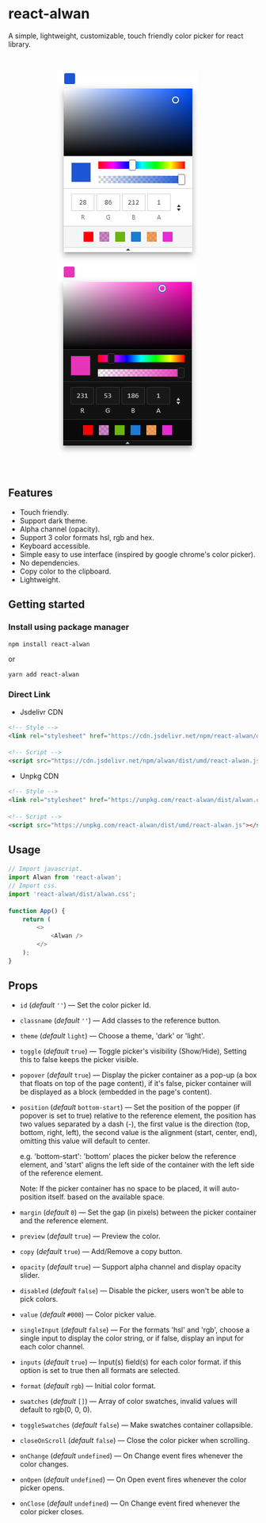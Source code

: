 # react-alwan

A simple, lightweight, customizable, touch friendly color picker for react library.

&nbsp;&nbsp;&nbsp;

<div align="center">
  <img alt="alwan light theme" src="images/alwan-light.png">
  &nbsp;&nbsp;&nbsp;&nbsp;&nbsp;

  <img alt="alwan dark theme" src="images/alwan-dark.png">
  &nbsp;&nbsp;&nbsp;&nbsp;&nbsp;
</div>

&nbsp;&nbsp;&nbsp;

## Features

-   Touch friendly.
-   Support dark theme.
-   Alpha channel (opacity).
-   Support 3 color formats hsl, rgb and hex.
-   Keyboard accessible.
-   Simple easy to use interface (inspired by google chrome's color picker).
-   No dependencies.
-   Copy color to the clipboard.
-   Lightweight.

## Getting started

### Install using package manager

```shell
npm install react-alwan
```

or

```
yarn add react-alwan
```

### Direct Link

-   Jsdelivr CDN

```html
<!-- Style -->
<link rel="stylesheet" href="https://cdn.jsdelivr.net/npm/react-alwan/dist/alwan.css" />

<!-- Script -->
<script src="https://cdn.jsdelivr.net/npm/alwan/dist/umd/react-alwan.js"></script>
```

-   Unpkg CDN

```html
<!-- Style -->
<link rel="stylesheet" href="https://unpkg.com/react-alwan/dist/alwan.css" />

<!-- Script -->
<script src="https://unpkg.com/react-alwan/dist/umd/react-alwan.js"></script>
```

## Usage

```javascript
// Import javascript.
import Alwan from 'react-alwan';
// Import css.
import 'react-alwan/dist/alwan.css';

function App() {
    return (
        <>
            <Alwan />
        </>
    );
}
```

## Props

-   `id` (_default_ `''`) — Set the color picker Id.
-   `classname` (_default_ `''`) — Add classes to the reference button.
-   `theme` (_default_ `light`) — Choose a theme, 'dark' or 'light'.
-   `toggle` (_default_ `true`) — Toggle picker's visibility (Show/Hide), Setting this to false keeps the picker visible.
-   `popover` (_default_ `true`) — Display the picker container as a pop-up (a box that floats on top of the page content), if it's false, picker container will be displayed as a block (embedded in the page's content).
-   `position` (_default_ `bottom-start`) — Set the position of the popper (if popover is set to true) relative to the reference element, the position has two values separated by a dash (-), the first value is the direction (top, bottom, right, left), the second value is the alignment (start, center, end), omitting this value will default to center.

    e.g. 'bottom-start': 'bottom' places the picker below the reference element, and 'start' aligns the left side of the container with the left side of the reference element.

    Note:
    If the picker container has no space to be placed, it will auto-position itself.
    based on the available space.

-   `margin` (_default_ `0`) — Set the gap (in pixels) between the picker container and the reference element.
-   `preview` (_default_ `true`) — Preview the color.
-   `copy` (_default_ `true`) — Add/Remove a copy button.
-   `opacity` (_default_ `true`) — Support alpha channel and display opacity slider.
-   `disabled` (_default_ `false`) — Disable the picker, users won't be able to pick colors.
-   `value` (_default_ `#000`) — Color picker value.
-   `singleInput` (_default_ `false`) — For the formats 'hsl' and 'rgb', choose a single input to display the color string, or if false, display an input for each color channel.
-   `inputs` (_default_ `true`) — Input(s) field(s) for each color format. if this option is set to true then all formats are selected.
-   `format` (_default_ `rgb`) — Initial color format.
-   `swatches` (_default_ `[]`) — Array of color swatches, invalid values will default to rgb(0, 0, 0).
-   `toggleSwatches` (_default_ `false`) — Make swatches container collapsible.
-   `closeOnScroll` (_default_ `false`) — Close the color picker when scrolling.
-   `onChange` (_default_ `undefined`) — On Change event fires whenever the color changes.
-   `onOpen` (_default_ `undefined`) — On Open event fires whenever the color picker opens.
-   `onClose` (_default_ `undefined`) — On Change event fired whenever the color picker closes.
